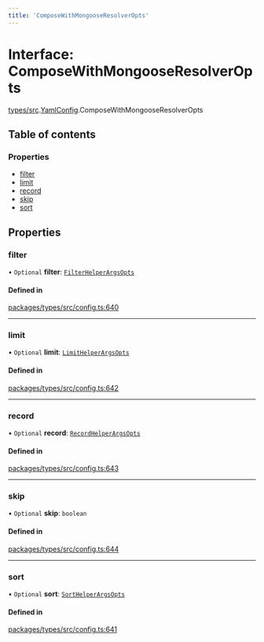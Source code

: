 ```yaml
---
title: 'ComposeWithMongooseResolverOpts'
---
```


# Interface: ComposeWithMongooseResolverOpts

[types/src](../modules/types_src).[YamlConfig](../modules/types_src.YamlConfig).ComposeWithMongooseResolverOpts

## Table of contents

### Properties

- [filter](types_src.YamlConfig.ComposeWithMongooseResolverOpts#filter)
- [limit](types_src.YamlConfig.ComposeWithMongooseResolverOpts#limit)
- [record](types_src.YamlConfig.ComposeWithMongooseResolverOpts#record)
- [skip](types_src.YamlConfig.ComposeWithMongooseResolverOpts#skip)
- [sort](types_src.YamlConfig.ComposeWithMongooseResolverOpts#sort)

## Properties

### filter

• `Optional` **filter**: [`FilterHelperArgsOpts`](types_src.YamlConfig.FilterHelperArgsOpts)

#### Defined in

[packages/types/src/config.ts:640](https://github.com/Urigo/graphql-mesh/blob/master/packages/types/src/config.ts#L640)

___

### limit

• `Optional` **limit**: [`LimitHelperArgsOpts`](types_src.YamlConfig.LimitHelperArgsOpts)

#### Defined in

[packages/types/src/config.ts:642](https://github.com/Urigo/graphql-mesh/blob/master/packages/types/src/config.ts#L642)

___

### record

• `Optional` **record**: [`RecordHelperArgsOpts`](types_src.YamlConfig.RecordHelperArgsOpts)

#### Defined in

[packages/types/src/config.ts:643](https://github.com/Urigo/graphql-mesh/blob/master/packages/types/src/config.ts#L643)

___

### skip

• `Optional` **skip**: `boolean`

#### Defined in

[packages/types/src/config.ts:644](https://github.com/Urigo/graphql-mesh/blob/master/packages/types/src/config.ts#L644)

___

### sort

• `Optional` **sort**: [`SortHelperArgsOpts`](types_src.YamlConfig.SortHelperArgsOpts)

#### Defined in

[packages/types/src/config.ts:641](https://github.com/Urigo/graphql-mesh/blob/master/packages/types/src/config.ts#L641)
